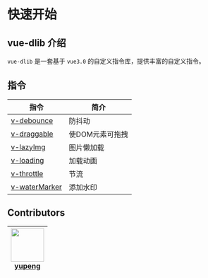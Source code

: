 # 快速开始

## vue-dlib 介绍

`vue-dlib` 是一套基于 `vue3.0` 的自定义指令库，提供丰富的自定义指令。


## 指令

| 指令                                                                             | 简介                                       |
| ------------------------------------------------------------------------------------- | ------------------------------------------------- |
| [v-debounce]()         | 防抖动                             |            |
| [v-draggable]()       |使DOM元素可拖拽                          |
| [v-lazyImg]()           | 图片懒加载                                |
| [v-loading]()           | 加载动画                             |
| [v-throttle]()         | 节流                              |
| [v-waterMarker]()   | 添加水印           


## Contributors

| [<img src="https://avatars.githubusercontent.com/u/13177502?v=4" width="75px;"/><br/>yupeng<br/> ](https://github.com/njueyupeng) |
| :---: |
